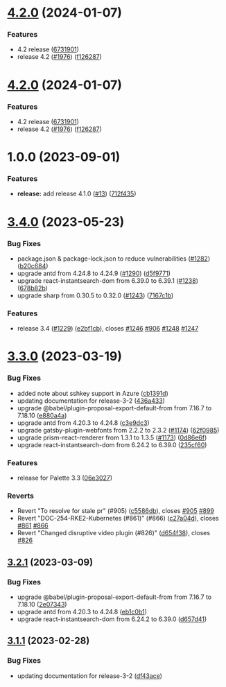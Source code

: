 # [4.2.0](https://github.com/spectrocloud/librarium/compare/v4.1.0...v4.2.0) (2024-01-07)

### Features

- 4.2 release ([6731901](https://github.com/spectrocloud/librarium/commit/67319019639ea03258aba4103e559a7f8f8742ab))
- release 4.2 ([#1976](https://github.com/spectrocloud/librarium/issues/1976)) ([f126287](https://github.com/spectrocloud/librarium/commit/f12628767b7dfcdf9eb6718e6d0fecd1f450ffab))

# [4.2.0](https://github.com/spectrocloud/librarium/compare/v4.1.0...v4.2.0) (2024-01-07)

### Features

- 4.2 release ([6731901](https://github.com/spectrocloud/librarium/commit/67319019639ea03258aba4103e559a7f8f8742ab))
- release 4.2 ([#1976](https://github.com/spectrocloud/librarium/issues/1976)) ([f126287](https://github.com/spectrocloud/librarium/commit/f12628767b7dfcdf9eb6718e6d0fecd1f450ffab))

# 1.0.0 (2023-09-01)

### Features

- **release:** add release 4.1.0 ([#13](https://github.com/spectrocloud/docs-prototype/issues/13)) ([712f435](https://github.com/spectrocloud/docs-prototype/commit/712f4354da6701c28080957a7bfc72c0ad6be5e3))

# [3.4.0](https://github.com/spectrocloud/librarium/compare/v3.3.0...v3.4.0) (2023-05-23)

### Bug Fixes

- package.json & package-lock.json to reduce vulnerabilities ([#1282](https://github.com/spectrocloud/librarium/issues/1282)) ([b20c684](https://github.com/spectrocloud/librarium/commit/b20c684005cff71784c81e0ee517c6aa68f0c467))
- upgrade antd from 4.24.8 to 4.24.9 ([#1290](https://github.com/spectrocloud/librarium/issues/1290)) ([d5f9771](https://github.com/spectrocloud/librarium/commit/d5f9771fca1dfe144236a1fdca38eba2cd663556))
- upgrade react-instantsearch-dom from 6.39.0 to 6.39.1 ([#1238](https://github.com/spectrocloud/librarium/issues/1238)) ([678b82b](https://github.com/spectrocloud/librarium/commit/678b82b0b2434cd12d1b0997477c09d8c003d2f2))
- upgrade sharp from 0.30.5 to 0.32.0 ([#1243](https://github.com/spectrocloud/librarium/issues/1243)) ([7167c1b](https://github.com/spectrocloud/librarium/commit/7167c1be0e3ed1e21fea1a6edabfacac580cc0cb))

### Features

- release 3.4 ([#1229](https://github.com/spectrocloud/librarium/issues/1229)) ([e2bf1cb](https://github.com/spectrocloud/librarium/commit/e2bf1cb439487fb420c549f7d1f59cc564facb88)), closes [#1246](https://github.com/spectrocloud/librarium/issues/1246) [#906](https://github.com/spectrocloud/librarium/issues/906) [#1248](https://github.com/spectrocloud/librarium/issues/1248) [#1247](https://github.com/spectrocloud/librarium/issues/1247)

# [3.3.0](https://github.com/spectrocloud/librarium/compare/v3.2.1...v3.3.0) (2023-03-19)

### Bug Fixes

- added note about sshkey support in Azure ([cb1391d](https://github.com/spectrocloud/librarium/commit/cb1391d1408a851ee7a68682062918e2b627f6d4))
- updating documentation for release-3-2 ([436a433](https://github.com/spectrocloud/librarium/commit/436a433b72e1a6c0e9a1fd2c3d13e5eb8fcacd6f))
- upgrade @babel/plugin-proposal-export-default-from from 7.16.7 to 7.18.10 ([e880a4a](https://github.com/spectrocloud/librarium/commit/e880a4aa4c00a9286b5f0fee7ac80b6e726ea1e8))
- upgrade antd from 4.20.3 to 4.24.8 ([c3e9dc3](https://github.com/spectrocloud/librarium/commit/c3e9dc3679c057b742dd8be79d0a2ac4eca0f445))
- upgrade gatsby-plugin-webfonts from 2.2.2 to 2.3.2 ([#1174](https://github.com/spectrocloud/librarium/issues/1174)) ([62f0985](https://github.com/spectrocloud/librarium/commit/62f098572ab037e823f50120ad89428920346db4))
- upgrade prism-react-renderer from 1.3.1 to 1.3.5 ([#1173](https://github.com/spectrocloud/librarium/issues/1173)) ([0d86e6f](https://github.com/spectrocloud/librarium/commit/0d86e6f2219e3b685957ff5058f7f6a4c3c09c13))
- upgrade react-instantsearch-dom from 6.24.2 to 6.39.0 ([235cf60](https://github.com/spectrocloud/librarium/commit/235cf60f8d377f06a978995f2f10b0327dd5ac6c))

### Features

- release for Palette 3.3 ([06e3027](https://github.com/spectrocloud/librarium/commit/06e3027c8caca7a74da4b547ff7fb168b6acf973))

### Reverts

- Revert "To resolve for stale pr" (#905) ([c5586db](https://github.com/spectrocloud/librarium/commit/c5586db26d8b0467a44de8613dfbbe9bc9e96431)), closes [#905](https://github.com/spectrocloud/librarium/issues/905) [#899](https://github.com/spectrocloud/librarium/issues/899)
- Revert "DOC-254-RKE2-Kubernetes (#861)" (#866) ([c27a04d](https://github.com/spectrocloud/librarium/commit/c27a04de5e50f54b54a336b4b61a7ddc6ac90ab0)), closes [#861](https://github.com/spectrocloud/librarium/issues/861) [#866](https://github.com/spectrocloud/librarium/issues/866)
- Revert "Changed disruptive video plugin (#826)" ([d654f38](https://github.com/spectrocloud/librarium/commit/d654f38c60c925366a86a365f0c4645a2aee4beb)), closes [#826](https://github.com/spectrocloud/librarium/issues/826)

## [3.2.1](https://github.com/spectrocloud/librarium/compare/v3.2.0...v3.2.1) (2023-03-09)

### Bug Fixes

- upgrade @babel/plugin-proposal-export-default-from from 7.16.7 to 7.18.10 ([2e07343](https://github.com/spectrocloud/librarium/commit/2e07343918763fb58743865ba526faf3e41dac57))
- upgrade antd from 4.20.3 to 4.24.8 ([eb1c0b1](https://github.com/spectrocloud/librarium/commit/eb1c0b1478c4b94e33834fbfc1242bcdc87c107d))
- upgrade react-instantsearch-dom from 6.24.2 to 6.39.0 ([d657d41](https://github.com/spectrocloud/librarium/commit/d657d41294fa5f80b36110e994904aed617ae421))

## [3.1.1](https://github.com/spectrocloud/librarium/compare/v3.1.0...v3.1.1) (2023-02-28)

### Bug Fixes

- updating documentation for release-3-2 ([df43ace](https://github.com/spectrocloud/librarium/commit/df43ace145947812853d8a6cfaa54151af6c32cf))
